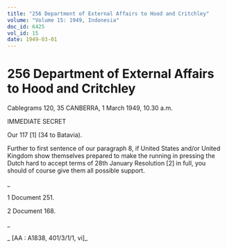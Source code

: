 ```yaml
---
title: "256 Department of External Affairs to Hood and Critchley"
volume: "Volume 15: 1949, Indonesia"
doc_id: 6425
vol_id: 15
date: 1949-03-01
---
```


# 256 Department of External Affairs to Hood and Critchley

Cablegrams 120, 35 CANBERRA, 1 March 1949, 10.30 a.m.

IMMEDIATE SECRET

Our 117 [1] (34 to Batavia).

Further to first sentence of our paragraph 8, if United States and/or United Kingdom show themselves prepared to make the running in pressing the Dutch hard to accept terms of 28th January Resolution [2] in full, you should of course give them all possible support.

_

1 Document 251.

2 Document 168.

_

_ [AA : A1838, 401/3/1/1, vi]_
